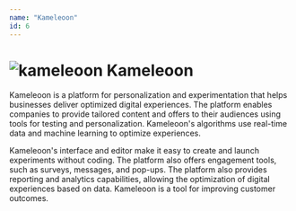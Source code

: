 ```yaml
---
name: "Kameleoon"
id: 6
---
```


# ![kameleoon](/images/tools/kameleoon.svg) Kameleoon

Kameleoon is a platform for personalization and experimentation that helps businesses deliver optimized digital experiences. The platform enables companies to provide tailored content and offers to their audiences using tools for testing and personalization. Kameleoon's algorithms use real-time data and machine learning to optimize experiences.

Kameleoon's interface and editor make it easy to create and launch experiments without coding. The platform also offers engagement tools, such as surveys, messages, and pop-ups. The platform also provides reporting and analytics capabilities, allowing the optimization of digital experiences based on data. Kameleoon is a tool for improving customer outcomes.
